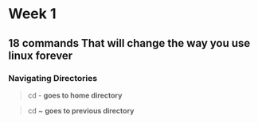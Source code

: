 # Week 1

## 18 commands That will change the way you use linux forever

### Navigating Directories

> cd -
**goes to home directory**

>cd ~
**goes to previous directory**


 

